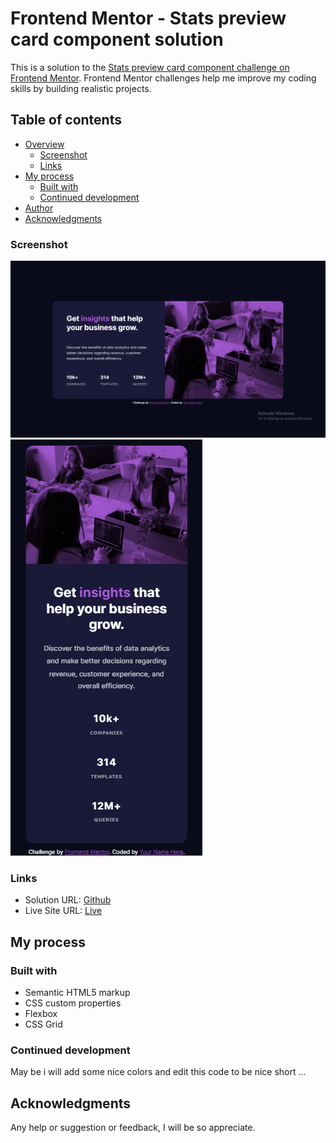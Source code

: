 # Frontend Mentor - Stats preview card component solution

This is a solution to the [Stats preview card component challenge on Frontend Mentor](https://www.frontendmentor.io/challenges/stats-preview-card-component-8JqbgoU62). Frontend Mentor challenges help me improve my coding skills by building realistic projects. 

## Table of contents

- [Overview](#overview)
  - [Screenshot](#screenshot)
  - [Links](#links)
- [My process](#my-process)
  - [Built with](#built-with)
  - [Continued development](#continued-development)
- [Author](#author)
- [Acknowledgments](#acknowledgments)

### Screenshot

![Screenshot For Desktop](screenshot_for_desktop.png)
![Screenshot For Mobile](screenshot_for_mobile.png)

### Links

- Solution URL: [Github](https://github.com/oussamaelomri/preview_card)
- Live Site URL: [Live](https://oussamaelomri.github.io/preview_card/)

## My process

### Built with

- Semantic HTML5 markup
- CSS custom properties
- Flexbox
- CSS Grid

### Continued development

May be i will add some nice colors and edit this code to be nice short ...

## Acknowledgments

Any help or suggestion or feedback, I will be so appreciate.
